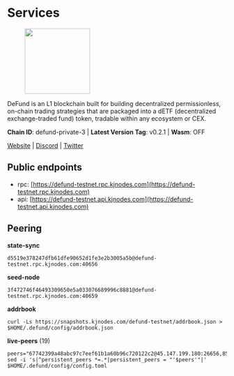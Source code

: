 # Services

<figure><img src="https://raw.githubusercontent.com/kj89/testnet_manuals/main/pingpub/logos/defund.png" width="150" alt=""><figcaption></figcaption></figure>

DeFund is an L1 blockchain built for building decentralized permissionless,  on-chain trading strategies that are packaged into a dETF (decentralized  exchange-traded fund) token, tradable within any ecosystem or CEX.

**Chain ID**: defund-private-3 | **Latest Version Tag**: v0.2.1 | **Wasm**: OFF

[Website](https://www.defund.app) | [Discord](https://discord.gg/FV26pRPZ3P) | [Twitter](https://twitter.com/defund_finance)


## Public endpoints

* rpc: [https://defund-testnet.rpc.kjnodes.com](https://defund-testnet.rpc.kjnodes.com)
* api: [https://defund-testnet.api.kjnodes.com](https://defund-testnet.api.kjnodes.com)

## Peering

**state-sync**

```
d5519e378247dfb61dfe90652d1fe3e2b3005a5b@defund-testnet.rpc.kjnodes.com:40656
```

**seed-node**

```
3f472746f46493309650e5a033076689996c8881@defund-testnet.rpc.kjnodes.com:40659
```

**addrbook**
```
curl -Ls https://snapshots.kjnodes.com/defund-testnet/addrbook.json > $HOME/.defund/config/addrbook.json
```

**live-peers** (19)
```
peers="67742399a48abc97c7eef61b1a60b96c720122c2@45.147.199.180:26656,85279852bd306c385402185e0125dffeed36bf22@38.146.3.230:11256,f5c51a2c40257da4524776717f91590ccad593ec@176.124.221.134:26656,6f6da87deb86be8d6fe273c557955c1324f1414c@86.48.5.82:26656,e199e4d17120559bc34357d72f6595cbcd4d5cd4@173.212.216.232:26656,4758cb09f15174708880c0986bb0b57af4dc5d5d@135.181.208.169:27656,edabbcbfb21c488be785f0925b0060c717440bad@92.119.112.229:26656,b914bb37cc8d1b7fb91579a79f7438a24d16de65@45.147.199.172:26656,f329bee02e530e05a8937887c8ea4e75851281f1@194.180.176.126:26656,bd90b1dd4ae3636e5f452be51b8e75ca104b5bfc@109.123.247.53:40656,a78c5a1fa7b12eef729fa3dec3b7c3b073552664@45.147.199.191:26656,9f4ea4b9da9801ba5e97924d13c7c793d94bfec9@45.147.199.176:26656,b9a22be1f13a4ed99de4ecdd4c9e2a9e4711c2ac@45.147.199.190:26656,0a1fcc2907e50b46f021389049c79f7d124f9946@77.51.200.79:36656,b9db73c9cac1676cd389711a18a4a64eb6ce3614@135.125.153.176:26656,f4869f02f970f222d81718a7a2fcf9b3c7b1b10c@109.123.249.189:26656,d368e8fc76143f89e53f0997fd5dfef32129168c@109.110.63.204:26656,aee64a0d9b4f06f9f0949650fa22494b1cee1d58@84.46.244.228:26656,d5519e378247dfb61dfe90652d1fe3e2b3005a5b@65.109.68.190:40656"
sed -i 's|^persistent_peers *=.*|persistent_peers = "'$peers'"|' $HOME/.defund/config/config.toml
```
